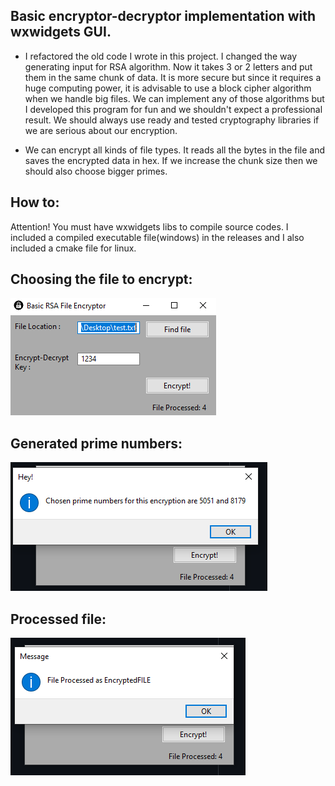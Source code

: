 ## Basic encryptor-decryptor implementation with wxwidgets GUI.

- I refactored the old code I wrote in this project. I changed the way generating input for RSA algorithm. Now it takes 3 or 2 letters and put them in the same chunk of data. It is more secure but since it requires a huge computing power, it is advisable to use a block cipher algorithm when we handle big files. We can implement any of those algorithms but I developed this program for fun and we shouldn't expect a professional result. We should always use ready and tested cryptography libraries if we are serious about our encryption.

- We can encrypt all kinds of file types. It reads all the bytes in the file and saves the encrypted data in hex. If we increase the chunk size then we should also choose bigger primes.

## How to: 
Attention! You must have wxwidgets libs to compile source codes. I included a compiled executable file(windows) in the releases and I also included a cmake file for linux.

## Choosing the file to encrypt:
![Enc1](https://raw.githubusercontent.com/berkkirtay/basicencryptorGUI/master/example%20text%20encryption/Capture1.PNG)

## Generated prime numbers:
![Enc2](https://raw.githubusercontent.com/berkkirtay/basicencryptorGUI/master/example%20text%20encryption/Capture2.PNG)

## Processed file:
![Enc3](https://github.com/berkkirtay/basicencryptorGUI/blob/master/example%20text%20encryption/Capture3.PNG)

